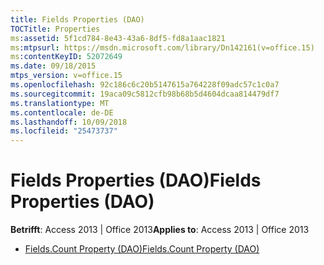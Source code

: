 ```yaml
---
title: Fields Properties (DAO)
TOCTitle: Properties
ms:assetid: 5f1cd784-8e43-43a6-8df5-fd8a1aac1821
ms:mtpsurl: https://msdn.microsoft.com/library/Dn142161(v=office.15)
ms:contentKeyID: 52072649
ms.date: 09/18/2015
mtps_version: v=office.15
ms.openlocfilehash: 92c186c6c20b5147615a764228f09adc57c1c0a7
ms.sourcegitcommit: 19aca09c5812cfb98b68b5d4604dcaa814479df7
ms.translationtype: MT
ms.contentlocale: de-DE
ms.lasthandoff: 10/09/2018
ms.locfileid: "25473737"
---
```

# <a name="fields-properties-dao"></a><span data-ttu-id="162ea-102">Fields Properties (DAO)</span><span class="sxs-lookup"><span data-stu-id="162ea-102">Fields Properties (DAO)</span></span>


<span data-ttu-id="162ea-103">**Betrifft**: Access 2013 | Office 2013</span><span class="sxs-lookup"><span data-stu-id="162ea-103">**Applies to**: Access 2013 | Office 2013</span></span>



  - [<span data-ttu-id="162ea-104">Fields.Count Property (DAO)</span><span class="sxs-lookup"><span data-stu-id="162ea-104">Fields.Count Property (DAO)</span></span>](fields-count-property-dao.md)

